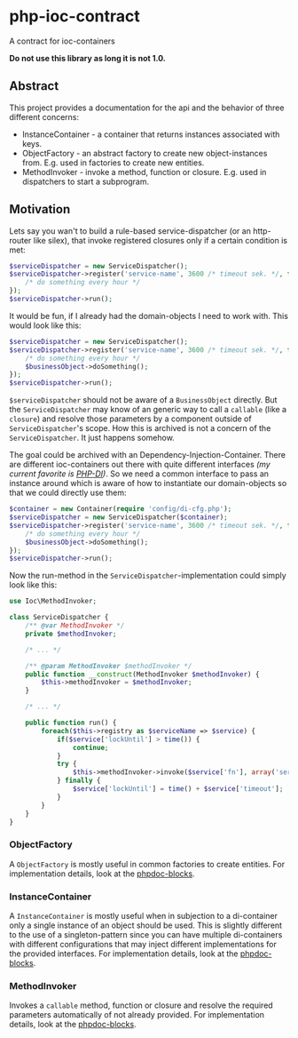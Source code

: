 php-ioc-contract
================

A contract for ioc-containers

**Do not use this library as long it is not 1.0.**

## Abstract

This project provides a documentation for the api and the behavior of three different concerns:

* InstanceContainer - a container that returns instances associated with keys.
* ObjectFactory - an abstract factory to create new object-instances from. E.g. used in factories to create new entities.
* MethodInvoker - invoke a method, function or closure. E.g. used in dispatchers to start a subprogram.


## Motivation

Lets say you wan't to build a rule-based service-dispatcher (or an http-router like silex), that invoke registered closures only if a certain condition is met:

```PHP
$serviceDispatcher = new ServiceDispatcher();
$serviceDispatcher->register('service-name', 3600 /* timeout sek. */, function () {
	/* do something every hour */
});
$serviceDispatcher->run();
```

It would be fun, if I already had the domain-objects I need to work with. This would look like this:

```PHP
$serviceDispatcher = new ServiceDispatcher();
$serviceDispatcher->register('service-name', 3600 /* timeout sek. */, function (BusinessObject $businessObject) {
	/* do something every hour */
	$businessObject->doSomething();
});
$serviceDispatcher->run();
```

`$serviceDispatcher` should not be aware of a `BusinessObject` directly. But the `ServiceDispatcher` may know of an generic way to call a `callable` (like a `closure`) and resolve those parameters by a component outside of `ServiceDispatcher`'s scope. How this is archived is not a concern of the `ServiceDispatcher`. It just happens somehow.

The goal could be archived with an Dependency-Injection-Container. There are different ioc-containers out there with quite different interfaces *(my current favorite is [PHP-DI](http://php-di.org/))*. So we need a common interface to pass an instance around which is aware of how to instantiate our domain-objects so that we could directly use them:
 
```PHP
$container = new Container(require 'config/di-cfg.php');
$serviceDispatcher = new ServiceDispatcher($container);
$serviceDispatcher->register('service-name', 3600 /* timeout sek. */, function (BusinessObject $businessObject) {
	/* do something every hour */
	$businessObject->doSomething();
});
$serviceDispatcher->run();
```

Now the run-method in the `ServiceDispatcher`-implementation could simply look like this:

```PHP
use Ioc\MethodInvoker;

class ServiceDispatcher {
	/** @var MethodInvoker */
	private $methodInvoker;

	/* ... */

	/** @param MethodInvoker $methodInvoker */
	public function __construct(MethodInvoker $methodInvoker) {
		$this->methodInvoker = $methodInvoker;
	}

	/* ... */

	public function run() {
		foreach($this->registry as $serviceName => $service) {
			if($service['lockUntil'] > time()) {
				continue;
			}
			try {
				$this->methodInvoker->invoke($service['fn'], array('serviceName' => $serviceName));
			} finally {
				$service['lockUntil'] = time() + $service['timeout'];
			}
		}
	}
}
```

### ObjectFactory

A `ObjectFactory` is mostly useful in common factories to create entities. For implementation details, look at the [phpdoc-blocks](https://github.com/rkrx/php-ioc-contract/blob/master/src/InstanceContainer.php).

### InstanceContainer

A `InstanceContainer` is mostly useful when in subjection to a di-container only a single instance of an object should be used. This is slightly different to the use of a singleton-pattern since you can have multiple di-containers with different configurations that may inject different implementations for the provided interfaces. For implementation details, look at the [phpdoc-blocks](https://github.com/rkrx/php-ioc-contract/blob/master/src/InstanceContainer.php).

### MethodInvoker

Invokes a `callable` method, function or closure and resolve the required parameters automatically of not already
provided. For implementation details, look at the [phpdoc-blocks](https://github.com/rkrx/php-ioc-contract/blob/master/src/MethodInvoker.php). 
